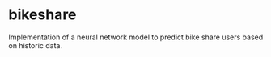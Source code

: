 # bikeshare
Implementation of a neural network model to predict bike share users based on historic data.
